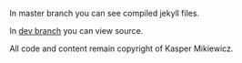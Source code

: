 In master branch you can see compiled jekyll files.

In [dev branch][1] you can view source.

All code and content remain copyright of Kasper Mikiewicz.

 [1]: https://github.com/Idered/idered.github.com/tree/dev